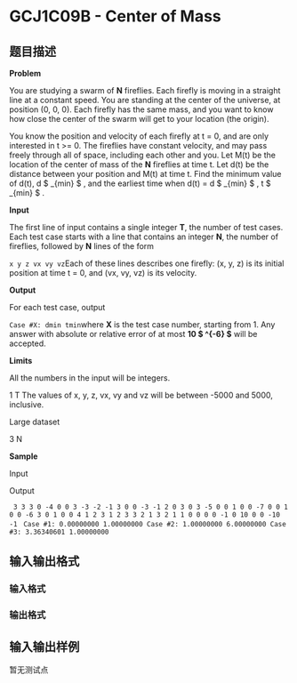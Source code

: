 # GCJ1C09B - Center of Mass 

## 题目描述

**Problem**

You are studying a swarm of **N** fireflies. Each firefly is moving in a straight line at a constant speed. You are standing at the center of the universe, at position (0, 0, 0). Each firefly has the same mass, and you want to know how close the center of the swarm will get to your location (the origin).

You know the position and velocity of each firefly at t = 0, and are only interested in t >= 0. The fireflies have constant velocity, and may pass freely through all of space, including each other and you. Let M(t) be the location of the center of mass of the **N** fireflies at time t. Let d(t) be the distance between your position and M(t) at time t. Find the minimum value of d(t), d $ _{min} $ , and the earliest time when d(t) = d $ _{min} $ , t $ _{min} $ .

**Input**

The first line of input contains a single integer **T**, the number of test cases. Each test case starts with a line that contains an integer **N**, the number of fireflies, followed by **N** lines of the form

`x y z vx vy vz`Each of these lines describes one firefly: (x, y, z) is its initial position at time t = 0, and (vx, vy, vz) is its velocity.

**Output**

For each test case, output

`Case #X: dmin tmin`where **X** is the test case number, starting from 1. Any answer with absolute or relative error of at most **10 $ ^{-6} $** will be accepted.

**Limits**

All the numbers in the input will be integers.

1 T The values of x, y, z, vx, vy and vz will be between -5000 and 5000, inclusive.

Large dataset

3 N

**Sample**

Input

Output

` 3 3 3 0 -4 0 0 3 -3 -2 -1 3 0 0 -3 -1 2 0 3 0 3 -5 0 0 1 0 0 -7 0 0 1 0 0 -6 3 0 1 0 0 4 1 2 3 1 2 3 3 2 1 3 2 1 1 0 0 0 0 -1 0 10 0 0 -10 -1` ` Case #1: 0.00000000 1.00000000 Case #2: 1.00000000 6.00000000 Case #3: 3.36340601 1.00000000`

## 输入输出格式

### 输入格式

### 输出格式

## 输入输出样例

暂无测试点

